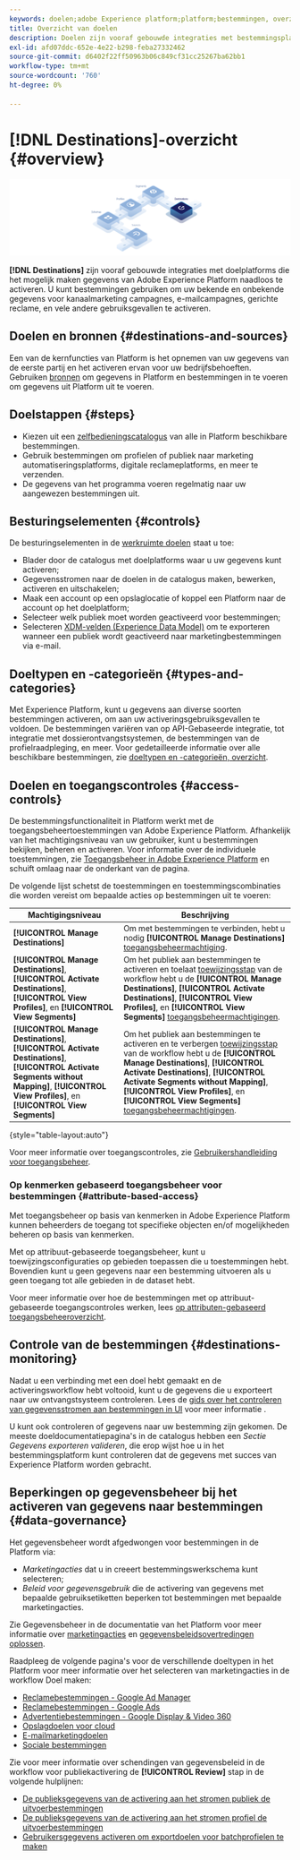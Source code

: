 ```yaml
---
keywords: doelen;adobe Experience platform;platform;bestemmingen, overzicht;activate gegevens;activate;
title: Overzicht van doelen
description: Doelen zijn vooraf gebouwde integraties met bestemmingsplatforms die het mogelijk maken gegevens van Adobe Experience Platform naadloos in te schakelen. Met Doelen in de Adobe Experience Platform kunt u bekende en onbekende gegevens activeren voor marketingcampagnes over meerdere kanalen, e-mailcampagnes, gerichte advertenties en vele andere gebruiksgevallen.
exl-id: afd07ddc-652e-4e22-b298-feba27332462
source-git-commit: d6402f22ff50963b06c849cf31cc25267ba62bb1
workflow-type: tm+mt
source-wordcount: '760'
ht-degree: 0%

---
```


# [!DNL Destinations]-overzicht {#overview}

![Overzicht van doelen banner](./assets/overview/destinations-overview-banner.png)

**[!DNL Destinations]** zijn vooraf gebouwde integraties met doelplatforms die het mogelijk maken gegevens van Adobe Experience Platform naadloos te activeren. U kunt bestemmingen gebruiken om uw bekende en onbekende gegevens voor kanaalmarketing campagnes, e-mailcampagnes, gerichte reclame, en vele andere gebruiksgevallen te activeren.

<div id="recs-overview-body-1"></div>
<div id="recs-overview-body-2"></div>
<div id="recs-overview-body-3"></div>
<div id="recs-overview-body-4"></div>
<div id="recs-overview-body-5"></div>
<div id="recs-overview-body-6"></div>

## Doelen en bronnen {#destinations-and-sources}

Een van de kernfuncties van Platform is het opnemen van uw gegevens van de eerste partij en het activeren ervan voor uw bedrijfsbehoeften. Gebruiken [bronnen](../sources/home.md) om gegevens in Platform en bestemmingen in te voeren om gegevens uit Platform uit te voeren.

## Doelstappen {#steps}

* Kiezen uit een [zelfbedieningscatalogus](./catalog/overview.md) van alle in Platform beschikbare bestemmingen.
* Gebruik bestemmingen om profielen of publiek naar marketing automatiseringsplatforms, digitale reclameplatforms, en meer te verzenden.
* De gegevens van het programma voeren regelmatig naar uw aangewezen bestemmingen uit.

## Besturingselementen {#controls}

De besturingselementen in de [werkruimte doelen](./ui/destinations-workspace.md) staat u toe:

* Blader door de catalogus met doelplatforms waar u uw gegevens kunt activeren;
* Gegevensstromen naar de doelen in de catalogus maken, bewerken, activeren en uitschakelen;
* Maak een account op een opslaglocatie of koppel een Platform naar de account op het doelplatform;
* Selecteer welk publiek moet worden geactiveerd voor bestemmingen;
* Selecteren [XDM-velden (Experience Data Model)](../xdm/home.md) om te exporteren wanneer een publiek wordt geactiveerd naar marketingbestemmingen via e-mail.

## Doeltypen en -categorieën {#types-and-categories}

Met Experience Platform, kunt u gegevens aan diverse soorten bestemmingen activeren, om aan uw activeringsgebruiksgevallen te voldoen. De bestemmingen variëren van op API-Gebaseerde integratie, tot integratie met dossierontvangstsystemen, de bestemmingen van de profielraadpleging, en meer. Voor gedetailleerde informatie over alle beschikbare bestemmingen, zie [doeltypen en -categorieën, overzicht](./destination-types.md).

## Doelen en toegangscontroles {#access-controls}

De bestemmingsfunctionaliteit in Platform werkt met de toegangsbeheertoestemmingen van Adobe Experience Platform. Afhankelijk van het machtigingsniveau van uw gebruiker, kunt u bestemmingen bekijken, beheren en activeren. Voor informatie over de individuele toestemmingen, zie [Toegangsbeheer in Adobe Experience Platform](../access-control/home.md) en schuift omlaag naar de onderkant van de pagina.

De volgende lijst schetst de toestemmingen en toestemmingscombinaties die worden vereist om bepaalde acties op bestemmingen uit te voeren:

| Machtigingsniveau | Beschrijving |
| ---- | ----|
| **[!UICONTROL Manage Destinations]** | Om met bestemmingen te verbinden, hebt u nodig **[!UICONTROL Manage Destinations]** [toegangsbeheermachtiging](/help/access-control/home.md#permissions). |
| **[!UICONTROL Manage Destinations]**, **[!UICONTROL Activate Destinations]**, **[!UICONTROL View Profiles]**, en **[!UICONTROL View Segments]** | Om het publiek aan bestemmingen te activeren en toelaat [toewijzingsstap](ui/activate-batch-profile-destinations.md#mapping) van de workflow hebt u de **[!UICONTROL Manage Destinations]**, **[!UICONTROL Activate Destinations]**, **[!UICONTROL View Profiles]**, en **[!UICONTROL View Segments]** [toegangsbeheermachtigingen](/help/access-control/home.md#permissions). |
| **[!UICONTROL Manage Destinations]**, **[!UICONTROL Activate Destinations]**, **[!UICONTROL Activate Segments without Mapping]**, **[!UICONTROL View Profiles]**, en **[!UICONTROL View Segments]** | Om het publiek aan bestemmingen te activeren en te verbergen [toewijzingsstap](ui/activate-batch-profile-destinations.md#mapping) van de workflow hebt u de **[!UICONTROL Manage Destinations]**, **[!UICONTROL Activate Destinations]**, **[!UICONTROL Activate Segments without Mapping]**, **[!UICONTROL View Profiles]**, en **[!UICONTROL View Segments]** [toegangsbeheermachtigingen](/help/access-control/home.md#permissions). |

{style="table-layout:auto"}

Voor meer informatie over toegangscontroles, zie [Gebruikershandleiding voor toegangsbeheer](../access-control/ui/overview.md).

### Op kenmerken gebaseerd toegangsbeheer voor bestemmingen {#attribute-based-access}

Met toegangsbeheer op basis van kenmerken in Adobe Experience Platform kunnen beheerders de toegang tot specifieke objecten en/of mogelijkheden beheren op basis van kenmerken.

Met op attribuut-gebaseerde toegangsbeheer, kunt u toewijzingsconfiguraties op gebieden toepassen die u toestemmingen hebt. Bovendien kunt u geen gegevens naar een bestemming uitvoeren als u geen toegang tot alle gebieden in de dataset hebt.

Voor meer informatie over hoe de bestemmingen met op attribuut-gebaseerde toegangscontroles werken, lees [op attributen-gebaseerd toegangsbeheeroverzicht](../access-control/abac/overview.md#destinations).

## Controle van de bestemmingen {#destinations-monitoring}

Nadat u een verbinding met een doel hebt gemaakt en de activeringsworkflow hebt voltooid, kunt u de gegevens die u exporteert naar uw ontvangstsysteem controleren. Lees de [gids over het controleren van gegevensstromen aan bestemmingen in UI](/help/dataflows/ui/monitor-destinations.md) voor meer informatie .

U kunt ook controleren of gegevens naar uw bestemming zijn gekomen. De meeste doeldocumentatiepagina&#39;s in de catalogus hebben een *Sectie Gegevens exporteren valideren*, die erop wijst hoe u in het bestemmingsplatform kunt controleren dat de gegevens met succes van Experience Platform worden gebracht.

## Beperkingen op gegevensbeheer bij het activeren van gegevens naar bestemmingen {#data-governance}

Het gegevensbeheer wordt afgedwongen voor bestemmingen in de Platform via:

* *Marketingacties* dat u in creeert bestemmingswerkschema kunt selecteren;
* *Beleid voor gegevensgebruik* die de activering van gegevens met bepaalde gebruiksetiketten beperken tot bestemmingen met bepaalde marketingacties.

Zie Gegevensbeheer in de documentatie van het Platform voor meer informatie over [marketingacties](../data-governance/policies/overview.md) en [gegevensbeleidsovertredingen oplossen](../data-governance/enforcement/auto-enforcement.md).

Raadpleeg de volgende pagina&#39;s voor de verschillende doeltypen in het Platform voor meer informatie over het selecteren van marketingacties in de workflow Doel maken:

* [Reclamebestemmingen - Google Ad Manager](./catalog/advertising/google-ad-manager.md)
* [Reclamebestemmingen - Google Ads](./catalog/advertising/google-ads-destination.md)
* [Advertentiebestemmingen - Google Display &amp; Video 360](./catalog/advertising/google-dv360.md)
* [Opslagdoelen voor cloud](./catalog/cloud-storage/overview.md)
* [E-mailmarketingdoelen](./catalog/email-marketing/overview.md)
* [Sociale bestemmingen](./catalog/social/overview.md)

Zie voor meer informatie over schendingen van gegevensbeleid in de workflow voor publiekactivering de **[!UICONTROL Review]** stap in de volgende hulplijnen:

* [De publieksgegevens van de activering aan het stromen publiek de uitvoerbestemmingen](./ui/activate-segment-streaming-destinations.md#review)
* [De publieksgegevens van de activering aan het stromen profiel de uitvoerbestemmingen](./ui/activate-streaming-profile-destinations.md#review)
* [Gebruikersgegevens activeren om exportdoelen voor batchprofielen te maken](./ui/activate-batch-profile-destinations.md#review)
